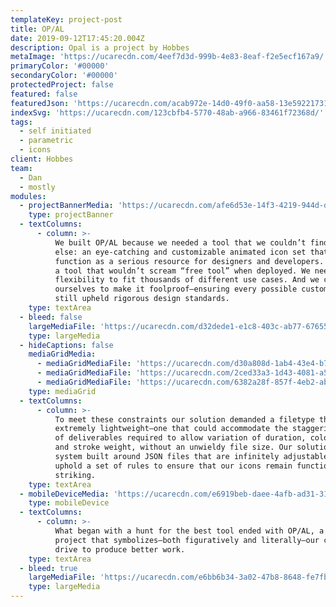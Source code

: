 ```yaml
---
templateKey: project-post
title: OP/AL
date: 2019-09-12T17:45:20.004Z
description: Opal is a project by Hobbes
metaImage: 'https://ucarecdn.com/4eef7d3d-999b-4e83-8eaf-f2e5ecf167a9/'
primaryColor: '#00000'
secondaryColor: '#00000'
protectedProject: false
featured: false
featuredJson: 'https://ucarecdn.com/acab972e-14d0-49f0-aa58-13e59221731b/'
indexSvg: 'https://ucarecdn.com/123cbfb4-5770-48ab-a966-83461f72368d/'
tags:
  - self initiated
  - parametric
  - icons
client: Hobbes
team:
  - Dan
  - mostly
modules:
  - projectBannerMedia: 'https://ucarecdn.com/afe6d53e-14f3-4219-944d-d84898dd0702/'
    type: projectBanner
  - textColumns:
      - column: >-
          We built OP/AL because we needed a tool that we couldn’t find anywhere
          else: an eye-catching and customizable animated icon set that could
          function as a serious resource for designers and developers. We wanted
          a tool that wouldn’t scream “free tool” when deployed. We needed the
          flexibility to fit thousands of different use cases. And we challenged
          ourselves to make it foolproof—ensuring every possible customization
          still upheld rigorous design standards.
    type: textArea
  - bleed: false
    largeMediaFile: 'https://ucarecdn.com/d32dede1-e1c8-403c-ab77-6765564a92be/'
    type: largeMedia
  - hideCaptions: false
    mediaGridMedia:
      - mediaGridMediaFile: 'https://ucarecdn.com/d30a808d-1ab4-43e4-b772-34b01734689a/'
      - mediaGridMediaFile: 'https://ucarecdn.com/2ced33a3-1d43-4081-a5a5-4f610ed58442/'
      - mediaGridMediaFile: 'https://ucarecdn.com/6382a28f-857f-4eb2-abd4-b4c9cfe302b9/'
    type: mediaGrid
  - textColumns:
      - column: >-
          To meet these constraints our solution demanded a filetype that was
          extremely lightweight—one that could accommodate the staggering number
          of deliverables required to allow variation of duration, color, scale,
          and stroke weight, without an unwieldy file size. Our solution was a
          system built around JSON files that are infinitely adjustable yet also
          uphold a set of rules to ensure that our icons remain functional and
          striking.
    type: textArea
  - mobileDeviceMedia: 'https://ucarecdn.com/e6919beb-daee-4afb-ad31-315618fc9d05/'
    type: mobileDevice
  - textColumns:
      - column: >-
          What began with a hunt for the best tool ended with OP/AL, a passion
          project that symbolizes—both figuratively and literally—our constant
          drive to produce better work.
    type: textArea
  - bleed: true
    largeMediaFile: 'https://ucarecdn.com/e6bb6b34-3a02-47b8-8648-fe7fb570e8e0/'
    type: largeMedia
---
```



